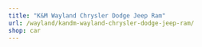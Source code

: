```yaml
---
title: "K&M Wayland Chrysler Dodge Jeep Ram"
url: /wayland/kandm-wayland-chrysler-dodge-jeep-ram/
shop: car
---
```

